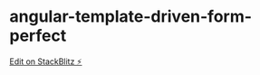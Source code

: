# angular-template-driven-form-perfect

[Edit on StackBlitz ⚡️](https://stackblitz.com/edit/angular-template-driven-form-perfect)